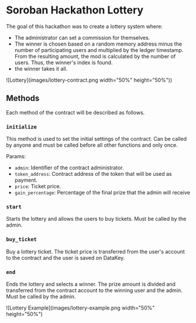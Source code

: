 # Soroban Hackathon Lottery

The goal of this hackathon was to create a lottery system where:

- The administrator can set a commission for themselves.
- The winner is chosen based on a random memory address minus the number of participating users and multiplied by the ledger timestamp. From the resulting amount, the mod is calculated by the number of users. Thus, the winner's index is found.
- the winner takes it all.

![Lottery](images/lottery-contract.png width="50%" height="50%"))

## Methods

Each method of the contract will be described as follows.

### `initialize`

This method is used to set the initial settings of the contract. Can be called by anyone and must be called before all other functions and only once.

Params:

- `admin`: Identifier of the contract administrator.
- `token_address`: Contract address of the token that will be used as payment.
- `price`: Ticket price.
- `gain_percentage`: Percentage of the final prize that the admin will receive

### `start`

Starts the lottery and allows the users to buy tickets. Must be called by the admin.

### `buy_ticket`

Buy a lottery ticket. The ticket price is transferred from the user's account to the contract and the user is saved on DataKey.

### `end`

Ends the lottery and selects a winner. The prize amount is divided and transferred from the contract account to the winning user and the admin. Must be called by the admin.

![Lottery Example](images/lottery-example.png width="50%" height="50%")
